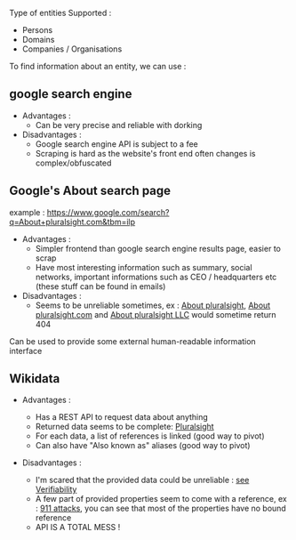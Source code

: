 Type of entities Supported :
- Persons
- Domains
- Companies / Organisations

To find information about an entity, we can use : 
## google search engine
- Advantages : 
  - Can be very precise and reliable with dorking
- Disadvantages : 
  - Google search engine API is subject to a fee
  - Scraping is hard as the website's front end often changes is complex/obfuscated

## Google's About search page
example : https://www.google.com/search?q=About+pluralsight.com&tbm=ilp

- Advantages : 
  - Simpler frontend than google search engine results page, easier to scrap
  - Have most interesting information such as summary, social networks, important informations such as CEO / headquarters etc (these stuff can be found in emails)
- Disadvantages : 
  - Seems to be unreliable sometimes, ex : [About pluralsight](https://www.google.com/search?q=About+pluralsight&tbm=ilp), [About pluralsight.com](https://www.google.com/search?q=About+pluralsight.com&tbm=ilp) and [About pluralsight LLC](https://www.google.com/search?q=About+pluralsight+LLC&tbm=ilp) would sometime return 404

Can be used to provide some external human-readable information interface

## Wikidata 

- Advantages : 
  - Has a REST API to request data about anything
  - Returned data seems to be complete: [Pluralsight](https://www.wikidata.org/wiki/Q19757566)
  - For each data, a list of references is linked (good way to pivot)
  - Can also have "Also known as" aliases (good way to pivot)

- Disadvantages :
  - I'm scared that the provided data could be unreliable : [see Verifiability](https://www.wikidata.org/wiki/Wikidata:Verifiability#:~:text=In%20practice%2C%20this%20means%20that,data%20provided%20in%20a%20statement.)
  - A few part of provided properties seem to come with a reference, ex : [911 attacks](https://www.wikidata.org/wiki/Q10806), you can see that most of the properties have no bound reference
  - API IS A TOTAL MESS !